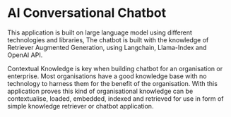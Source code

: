 # AI Conversational Chatbot

This application is built on large language model using different technologies and libraries,
The chatbot is built with the knowledge of Retriever Augmented Generation, using Langchain, Llama-Index and OpenAI API.

Contextual Knowledge is key when building chatbot for an organisation or enterprise. 
Most organisations have a good knowledge base with no technology to harness them for the benefit of the organisation. 
With this application proves this kind of organisational knowledge can be contextualise, loaded, embedded, indexed and 
retrieved for use in form of simple knowledge retriever or chatbot application. 
